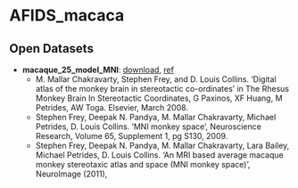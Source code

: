 # AFIDS_macaca
 
Open Datasets
-------------

* **macaque_25_model_MNI**: [download](https://www.mcgill.ca/bic/software/tools-data-analysis/anatomical-mri/atlases/mni-macaque-atlas), [ref](10.1016/j.neuroimage.2011.01.040)
	* M. Mallar Chakravarty, Stephen Frey, and D. Louis Collins. ‘Digital atlas of the monkey brain in stereotactic co-ordinates’ in The Rhesus Monkey Brain In Stereotactic Coordinates, G Paxinos, XF Huang, M Petrides, AW Toga. Elsevier, March 2008.
	* Stephen Frey, Deepak N. Pandya, M. Mallar Chakravarty, Michael Petrides, D. Louis Collins. ‘MNI monkey space’, Neuroscience Research, Volume 65, Supplement 1, pg S130, 2009.
	* Stephen Frey, Deepak N. Pandya, M. Mallar Chakravarty, Lara Bailey, Michael Petrides, D. Louis Collins. ‘An MRI based average macaque monkey stereotaxic atlas and space (MNI monkey space)’, NeuroImage (2011),